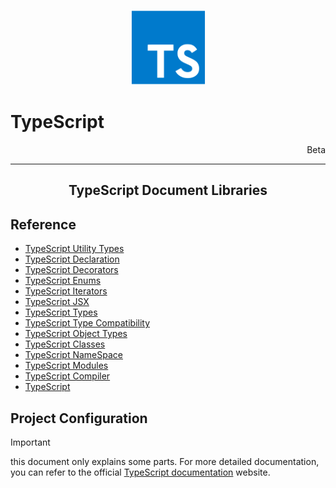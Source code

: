 <link rel="stylesheet" href="https://cdn.jsdelivr.net/npm/bootstrap-icons@1.5.0/font/bootstrap-icons.css">
<link rel="stylesheet" href="../../lib/doc_style.css">

<p align="center"><img alt="react-js" src="../media/typescript.svg" width="120"/></p>
<h1 style="text-align:left;">TypeScript</h1>

<p style="text-align:right">Beta</p>

------------------------------------------------------------------------------------

<h2 align="center">TypeScript Document Libraries <i class="bi bi-journals"></i></h2>

## Reference
* [TypeScript Utility Types](ts-utility-types.md)
* [TypeScript Declaration](ts-declaration.md)
* [TypeScript Decorators](ts-decorators.md)
* [TypeScript Enums](ts-enums.md)
* [TypeScript Iterators](ts-iterators.md)
* [TypeScript JSX](ts-jsx.md)
* [TypeScript Types](ts-types.md)
* [TypeScript Type Compatibility](ts-type-compatibility.md)
* [TypeScript Object Types](ts-object-types.md)
* [TypeScript Classes](ts-classes.md)
* [TypeScript NameSpace](ts-namespace.md)
* [TypeScript Modules](ts-modules.md)
* [TypeScript Compiler](ts-compiler.md)
* [TypeScript](ts-deep-dive.md)


## Project Configuration










> [!IMPORTANT]
> this document only explains some parts. For more detailed documentation, you can refer to the official [TypeScript documentation](https://www.typescriptlang.org/docs) website.















